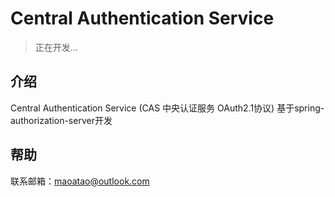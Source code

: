 # Central Authentication Service

> 正在开发...

## 介绍

Central Authentication Service (CAS 中央认证服务 OAuth2.1协议)
基于spring-authorization-server开发

## 帮助

联系邮箱：maoatao@outlook.com